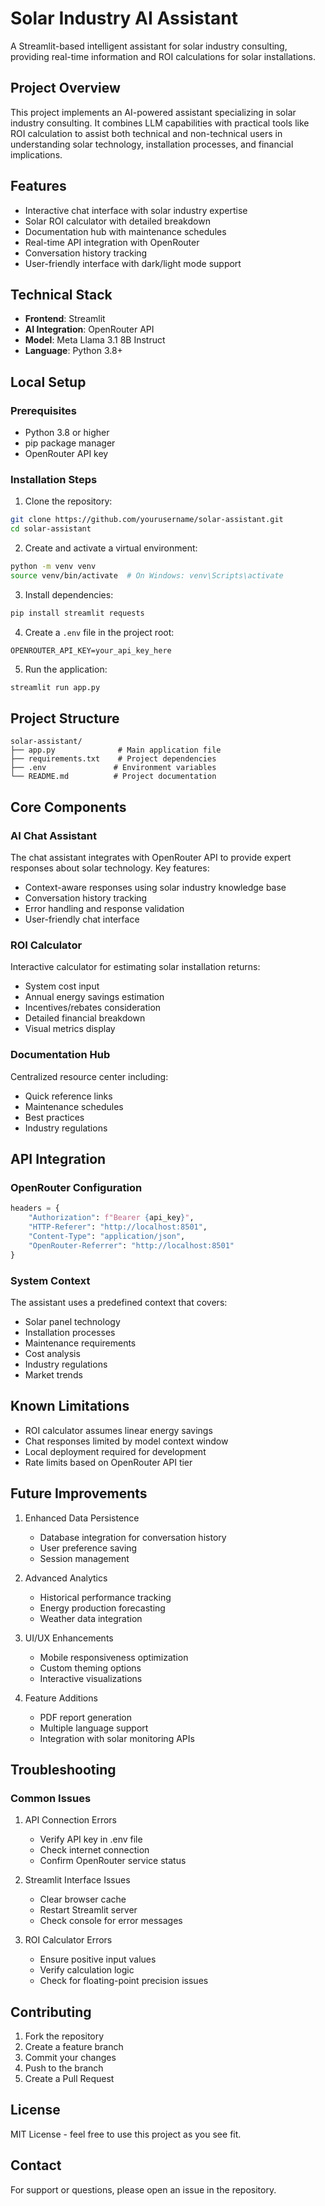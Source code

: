 # Solar Industry AI Assistant
A Streamlit-based intelligent assistant for solar industry consulting, providing real-time information and ROI calculations for solar installations.

## Project Overview
This project implements an AI-powered assistant specializing in solar industry consulting. It combines LLM capabilities with practical tools like ROI calculation to assist both technical and non-technical users in understanding solar technology, installation processes, and financial implications.

## Features
- Interactive chat interface with solar industry expertise
- Solar ROI calculator with detailed breakdown
- Documentation hub with maintenance schedules
- Real-time API integration with OpenRouter
- Conversation history tracking
- User-friendly interface with dark/light mode support

## Technical Stack
- **Frontend**: Streamlit
- **AI Integration**: OpenRouter API
- **Model**: Meta Llama 3.1 8B Instruct
- **Language**: Python 3.8+

## Local Setup

### Prerequisites
- Python 3.8 or higher
- pip package manager
- OpenRouter API key

### Installation Steps
1. Clone the repository:
```bash
git clone https://github.com/yourusername/solar-assistant.git
cd solar-assistant
```

2. Create and activate a virtual environment:
```bash
python -m venv venv
source venv/bin/activate  # On Windows: venv\Scripts\activate
```

3. Install dependencies:
```bash
pip install streamlit requests
```

4. Create a `.env` file in the project root:
```
OPENROUTER_API_KEY=your_api_key_here
```

5. Run the application:
```bash
streamlit run app.py
```

## Project Structure
```
solar-assistant/
├── app.py              # Main application file
├── requirements.txt    # Project dependencies
├── .env               # Environment variables
└── README.md          # Project documentation
```

## Core Components

### AI Chat Assistant
The chat assistant integrates with OpenRouter API to provide expert responses about solar technology. Key features:
- Context-aware responses using solar industry knowledge base
- Conversation history tracking
- Error handling and response validation
- User-friendly chat interface

### ROI Calculator
Interactive calculator for estimating solar installation returns:
- System cost input
- Annual energy savings estimation
- Incentives/rebates consideration
- Detailed financial breakdown
- Visual metrics display

### Documentation Hub
Centralized resource center including:
- Quick reference links
- Maintenance schedules
- Best practices
- Industry regulations

## API Integration

### OpenRouter Configuration
```python
headers = {
    "Authorization": f"Bearer {api_key}",
    "HTTP-Referer": "http://localhost:8501",
    "Content-Type": "application/json",
    "OpenRouter-Referrer": "http://localhost:8501"
}
```

### System Context
The assistant uses a predefined context that covers:
- Solar panel technology
- Installation processes
- Maintenance requirements
- Cost analysis
- Industry regulations
- Market trends

## Known Limitations
- ROI calculator assumes linear energy savings
- Chat responses limited by model context window
- Local deployment required for development
- Rate limits based on OpenRouter API tier

## Future Improvements
1. Enhanced Data Persistence
   - Database integration for conversation history
   - User preference saving
   - Session management

2. Advanced Analytics
   - Historical performance tracking
   - Energy production forecasting
   - Weather data integration

3. UI/UX Enhancements
   - Mobile responsiveness optimization
   - Custom theming options
   - Interactive visualizations

4. Feature Additions
   - PDF report generation
   - Multiple language support
   - Integration with solar monitoring APIs

## Troubleshooting

### Common Issues
1. API Connection Errors
   - Verify API key in .env file
   - Check internet connection
   - Confirm OpenRouter service status

2. Streamlit Interface Issues
   - Clear browser cache
   - Restart Streamlit server
   - Check console for error messages

3. ROI Calculator Errors
   - Ensure positive input values
   - Verify calculation logic
   - Check for floating-point precision issues

## Contributing
1. Fork the repository
2. Create a feature branch
3. Commit your changes
4. Push to the branch
5. Create a Pull Request

## License
MIT License - feel free to use this project as you see fit.

## Contact
For support or questions, please open an issue in the repository.
